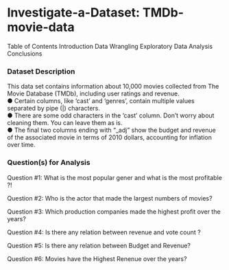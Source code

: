 # Investigate-a-Dataset: TMDb-movie-data
Table of Contents
Introduction
Data Wrangling
Exploratory Data Analysis
Conclusions

### Dataset Description
This data set contains information about 10,000 movies collected from The Movie Database (TMDb), including user ratings and revenue.\
● Certain columns, like ‘cast’ and ‘genres’, contain multiple values separated by pipe (|) characters.\
● There are some odd characters in the ‘cast’ column. Don’t worry about cleaning them. You can leave them as is.\
● The final two columns ending with “_adj” show the budget and revenue of the associated movie in terms of 2010 dollars, accounting for inflation over time.

### Question(s) for Analysis
Question #1: What is the most popular gener and what is the most profitable ?!

Question #2: Who is the actor that made the largest numbers of movies?

Question #3: Which production companies made the highest profit over the years?

Question #4: Is there any relation between revenue and vote count ?

Question #5: Is there any relation between Budget and Revenue?

Question #6: Movies have the Highest Renenue over the years?
